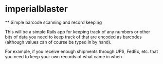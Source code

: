imperialblaster
===============

** Simple barcode scanning and record keeping

This will be a simple Rails app for keeping track of any numbers or other bits of data you need to keep track of that are encoded as barcodes (although values can of course be typed in by hand).

For example, if you receive enough shipments through UPS, FedEx, etc. that you need to keep your own records of what came in when.
